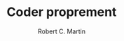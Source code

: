 ---
title: Coder proprement
slug: coder-proprement
breadcrumbs:
  - title: >-
      Accueil
    path: "/"
  - title: >-
      Bibliographie
    path: "/bibliographie"
  - title: >-
      Coder proprement
author: Robert C. Martin
cover: coder-proprement.jpg
summary: 'Si un code sale peut fonctionner, il peut également remettre en question
  la pérennité d''une entreprise de développement de logiciels. Chaque année, du temps
  et des ressources sont gaspillés à cause d''un code mal écrit. Cet ouvrage&nbsp;:
  vous apprendra les meilleures pratiques de nettoyage du code "à la volée" et les
  valeurs d''un artisan du logiciel qui feront de vous un meilleur programmeur&nbsp;;
  décrit les principes, les motifs et les pratiques employés dans l''écriture d''un
  code propre&nbsp;; comporte plusieurs études de cas de complexité croissante (chaque
  étude de cas est un exercice de nettoyage&nbsp;: une base de code qui présente certains
  problèmes doit être convertie en une version saine et efficace)&nbsp;; contient
  une liste d''heuristiques et d''intuitions collectées pendant la création des études
  de cas. Le résultat est une base de connaissances qui décrit notre manière de penser
  pendant que nous écrivons, lisons et nettoyons du code. Après avoir lu ce livre,
  vous saurez&nbsp;: faire la différence entre bon et mauvais code&nbsp;; écrire du
  code propre et transformer le mauvais code en bon code&nbsp;; choisir des noms,
  des fonctions, des objets et des classes appropriés&nbsp;; mettre en forme le code
  pour une lisibilité maximale&nbsp;; implémenter le traitement des erreurs sans perturber
  la logique du code&nbsp;; mener des tests unitaires et pratiquer le développement
  piloté par les tests.'
importance: Un livre indispensable pour le parcours "<a href="http://localhost:4000/parcours/developpement-web-et-dispositifs-interactifs">Développement
  web et dispositifs interactifs</a>"
site: https://www.eyrolles.com/Informatique/Livre/coder-proprement-9782744025839/
isbn: 9782744025839
mandatory: true
paths:
- "/competences/developper"
- "/parcours/developpement-web-et-dispositifs-interactifs"
---